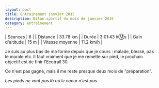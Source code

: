```yaml
---
layout: post
title: Entrainement janvier 2015
description: Bilan sportif du mois de janvier 2015
category: entrainement
---
```


| Séances          | 6              |
| Distance         | 33.78 km       |
| Durée            | 3:01:43 h:m:s  |
| Gain d'altitude  | 15 m           |
| Vitesse moyenne  | 11.2 km/h      |

Je suis au plus bas de ma forme depuis que je cours : malade, blessé,
pas le morale etc. Il faut vraiment que je me remette sur pied, le prochain
objectif est de finir l'Ecotrail 30.

Ce n'est pas gagné, mais il me reste presque deux mois de "préparation".

_Les pieds ne vont pas là où le coeur n'est pas_

<iframe
  width="100%"
  height="400"
  frameborder="0"
  class="ctr"
  allowfullscreen
  src="data:image/gif;base64,R0lGODlhAQABAAAAACH5BAEKAAEALAAAAAABAAEAAAICTAEAOw=="
  data-src="https://www.youtube.com/embed/odOJE0tneto"
  >
</iframe>
